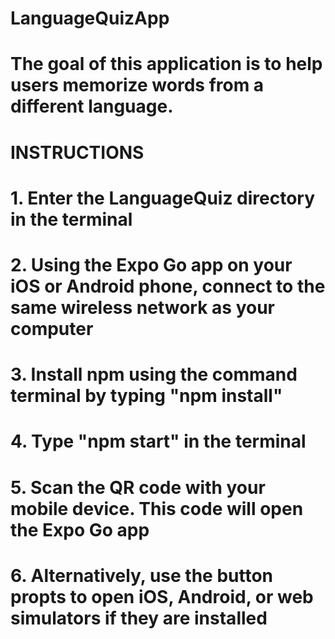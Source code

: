 # LanguageQuizApp

# The goal of this application is to help users memorize words from a different language.

# INSTRUCTIONS
# 
# 1. Enter the LanguageQuiz directory in the terminal
# 2. Using the Expo Go app on your iOS or Android phone, connect to the same wireless network as your computer
# 3. Install npm using the command terminal by typing "npm install"
# 4. Type "npm start" in the terminal
# 5. Scan the QR code with your mobile device. This code will open the Expo Go app
# 6. Alternatively, use the button propts to open iOS, Android, or web simulators if they are installed 